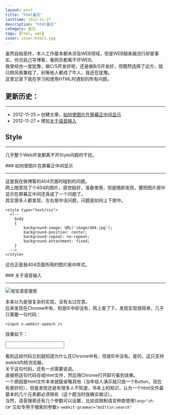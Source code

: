 ```yaml
---
layout: post
title: "html备忘"
lasttime: 2012-11-27
description: "html备忘"
category: 备忘
tags: [html, web]
cover: cover/html5.jpg
---
```


虽然自始至终，本人工作基本都未涉及WEB领域，但是WEB越来越流行却是事实，何况自己写博客，看网页都离不开WEB。  
我曾经也一度犹豫，做C/S开发好呢，还是做B/S开发好，但既然选择了远方，就只顾风雨兼程了，别等他人都成了牛人，我还在犹豫。  
这里记录下我在学习和使用HTML时遇到的所有问题。

## 更新历史：

---

* 2012-11-25 &raquo; 创建文章，[如何使图片在屏幕正中间显示](#CenterImage)
* 2012-11-27 &raquo; 增加[关于语音输入](#Speech)

## Style

---

几乎整个Web开发都离不开Style问题的干扰。
<section id="CenterImage"/>
### 如何使图片在屏幕正中间显示

---

这是我在做博客的404页面时碰到的问题。  
网上随意找了个404的图片，感觉挺好，准备使用，但是随即发现，要把图片居中显示在屏幕正中间还真成了一个问题了。  
其实很多人都发现，左右居中没问题，问题是如何上下居中。  

    <style type="text/css">
      <!--
        body
        {
            background-image: URL('image/404.jpg');
            background-position: center;
            background-repeat: no-repeat;
            background-attachment: fixed;
        }
      -->
    </style>

这也正是我404页面所用的图片居中样式。  

<section id="Speech"/>
### 关于语音输入

---

![淘宝语音搜索](http://img.youyag.com/blog/image/web/speech.png)

本来以为是很复杂的实现，没有太过在意。  
后来发现在Chrome中有，但是IE中却没有，网上查了下，发现实现很简单，几乎只需要一句代码：

    <input x-webkit-speech />

效果如下：

<input x-webkit-speech />

看到这段代码立刻就知道为什么在Chrome中有，但是IE中没有。是的，这只支持webkit内核浏览器。  
关于这句代码，还有一点需要说说。  
直接把这句代码存成html文件，然后用Chrome打开即可看到效果。  
一个原因是html文件本来就能省略其他（当年给人演示就只放一个Button，现在有更好的），但是发现还是有很多人不知道，书本上的知识，认为一个html文件最基本的几个元素都必须得有（这个题当时我确实做过）。  
当然，语音搜索还有几个参数可以设置，比如说限制语言种类使用`lang="zh-CN"`又如专用于搜索的参数`x-webkit-grammar="bUIltin:search"`
